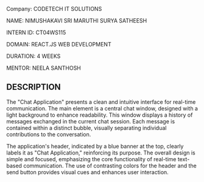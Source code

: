 Company: CODETECH IT SOLUTIONS

NAME: NIMUSHAKAVI SRI MARUTHI SURYA SATHEESH

INTERN ID: CT04WS115

DOMAIN: REACT.JS WEB DEVELOPMENT

DURATION: 4 WEEKS

MENTOR: NEELA SANTHOSH


## DESCRIPTION

The "Chat Application" presents a clean and intuitive interface for real-time communication. The main element is a central chat window, designed with a light background to enhance readability. This window displays a history of messages exchanged in the current chat session. Each message is contained within a distinct bubble, visually separating individual contributions to the conversation.

The application's header, indicated by a blue banner at the top, clearly labels it as "Chat Application," reinforcing its purpose. The overall design is simple and focused, emphasizing the core functionality of real-time text-based communication. The use of contrasting colors for the header and the send button provides visual cues and enhances user interaction.
